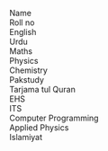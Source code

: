 Name
<br>
Roll no
<br>
English
<br>
Urdu
<br>
Maths
<br>
Physics
<br>
Chemistry
<br>
Pakstudy
<br>
Tarjama tul Quran
<br>
EHS
<br>
ITS
<br>
Computer Programming
<br>
Applied Physics
<br>
Islamiyat
